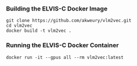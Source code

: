 
### Building the ELVIS-C Docker Image
``` 
git clone https://github.com/akweury/vlm2vec.git
cd vlm2vec
docker build -t vlm2vec .
```

### Running the ELVIS-C Docker Container
``` 
docker run -it --gpus all --rm vlm2vec:latest
```
